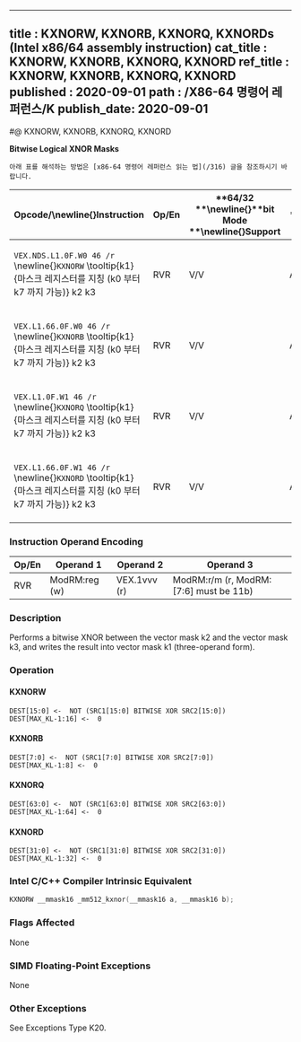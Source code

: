 ----------------------------
title : KXNORW, KXNORB, KXNORQ, KXNORDs (Intel x86/64 assembly instruction)
cat_title : KXNORW, KXNORB, KXNORQ, KXNORD
ref_title : KXNORW, KXNORB, KXNORQ, KXNORD
published : 2020-09-01
path : /X86-64 명령어 레퍼런스/K
publish_date: 2020-09-01
----------------------------


#@ KXNORW, KXNORB, KXNORQ, KXNORD

**Bitwise Logical XNOR Masks**

```lec-info
아래 표를 해석하는 방법은 [x86-64 명령어 레퍼런스 읽는 법](/316) 글을 참조하시기 바랍니다.
```

|**Opcode/**\newline{}**Instruction**|**Op/En**|**64/32 **\newline{}**bit Mode **\newline{}**Support**|**CPUID **\newline{}**Feature **\newline{}**Flag**|**Description**|
|------------------------------------|---------|------------------------------------------------------|--------------------------------------------------|---------------|
|`VEX.NDS.L1.0F.W0 46 /r `\newline{}`KXNORW` \tooltip{k1}{마스크 레지스터를 지칭 (k0 부터 k7 까지 가능)} k2 k3 |RVR|V/V|AVX512F|Bitwise XNOR 16 bits masks k2 and k3 and place result in k1.|
|`VEX.L1.66.0F.W0 46 /r `\newline{}`KXNORB` \tooltip{k1}{마스크 레지스터를 지칭 (k0 부터 k7 까지 가능)} k2 k3 |RVR|V/V|AVX512DQ|Bitwise XNOR 8 bits masks k2 and k3 and place result in k1.|
|`VEX.L1.0F.W1 46 /r `\newline{}`KXNORQ` \tooltip{k1}{마스크 레지스터를 지칭 (k0 부터 k7 까지 가능)} k2 k3 |RVR|V/V|AVX512BW|Bitwise XNOR 64 bits masks k2 and k3 and place result in k1.|
|`VEX.L1.66.0F.W1 46 /r `\newline{}`KXNORD` \tooltip{k1}{마스크 레지스터를 지칭 (k0 부터 k7 까지 가능)} k2 k3 |RVR|V/V|AVX512BW|Bitwise XNOR 32 bits masks k2 and k3 and place result in k1.|
### Instruction Operand Encoding


|Op/En|Operand 1|Operand 2|Operand 3|
|-----|---------|---------|---------|
|RVR|ModRM:reg (w)|VEX.1vvv (r)|ModRM:r/m (r, ModRM:[7:6] must be 11b)|
### Description


Performs a bitwise XNOR between the vector mask k2 and the vector mask k3, and writes the result into vector mask k1 (three-operand form).


### Operation
#### KXNORW
```info-verb
DEST[15:0] <-  NOT (SRC1[15:0] BITWISE XOR SRC2[15:0])
DEST[MAX_KL-1:16] <-  0
```
#### KXNORB
```info-verb
DEST[7:0] <-  NOT (SRC1[7:0] BITWISE XOR SRC2[7:0])
DEST[MAX_KL-1:8] <-  0
```
#### KXNORQ
```info-verb
DEST[63:0] <-  NOT (SRC1[63:0] BITWISE XOR SRC2[63:0])
DEST[MAX_KL-1:64] <-  0
```
#### KXNORD
```info-verb
DEST[31:0] <-  NOT (SRC1[31:0] BITWISE XOR SRC2[31:0])
DEST[MAX_KL-1:32] <-  0
```

### Intel C/C++ Compiler Intrinsic Equivalent

```cpp
KXNORW __mmask16 _mm512_kxnor(__mmask16 a, __mmask16 b);
```
### Flags Affected


None

### SIMD Floating-Point Exceptions


None

### Other Exceptions


See Exceptions Type K20.

